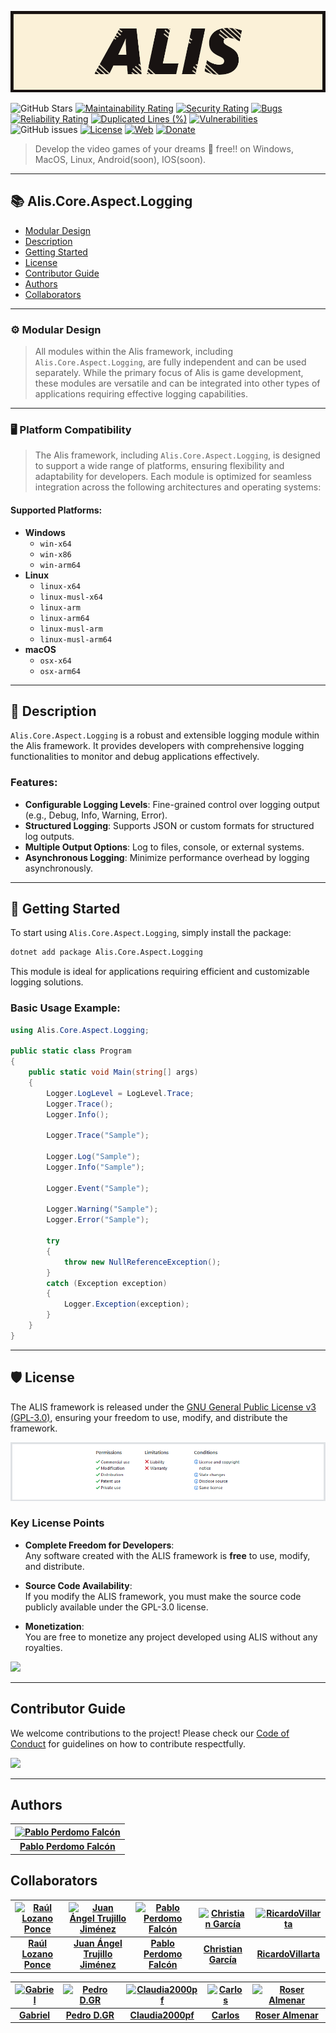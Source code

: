 ![Alis Banner](https://raw.githubusercontent.com/pabllopf/Alis/master/docs/banner/Alis_Banner_970x250.png)

![GitHub Stars](https://img.shields.io/github/stars/pabllopf/alis?style=social)
[![Maintainability Rating](https://sonarcloud.io/api/project_badges/measure?project=pabllopf_Alis&metric=sqale_rating)](https://sonarcloud.io/summary/new_code?id=pabllopf_Alis)
[![Security Rating](https://sonarcloud.io/api/project_badges/measure?project=pabllopf_Alis&metric=security_rating)](https://sonarcloud.io/summary/new_code?id=pabllopf_Alis)
[![Bugs](https://sonarcloud.io/api/project_badges/measure?project=pabllopf_Alis&metric=bugs)](https://sonarcloud.io/summary/new_code?id=pabllopf_Alis)
[![Reliability Rating](https://sonarcloud.io/api/project_badges/measure?project=pabllopf_Alis&metric=reliability_rating)](https://sonarcloud.io/summary/new_code?id=pabllopf_Alis)
[![Duplicated Lines (%)](https://sonarcloud.io/api/project_badges/measure?project=pabllopf_Alis&metric=duplicated_lines_density)](https://sonarcloud.io/summary/new_code?id=pabllopf_Alis)
[![Vulnerabilities](https://sonarcloud.io/api/project_badges/measure?project=pabllopf_Alis&metric=vulnerabilities)](https://sonarcloud.io/summary/new_code?id=pabllopf_Alis)
![GitHub issues](https://img.shields.io/github/issues/pabllopf/alis?label=Open%20Tickets&color=green)
[![License](https://img.shields.io/badge/license-GPL%20v3.0-blue)](https://github.com/pabllopf/Alis/blob/main/LICENSE)
[![Web](https://img.shields.io/website?down_color=red&down_message=failed&up_color=blue&up_message=active&url=https%3A%2F%2Fpabllopf.github.io%2FAlis.Web%2F)](https://pabllopf.github.io/Alis.Web/index.html)
[![Donate](https://img.shields.io/badge/Donate-PayPal-green.svg)](https://www.paypal.me/pabllopf)

> Develop the video games of your dreams 💯 free!! on Windows, MacOS, Linux, Android(soon), IOS(soon).

---

## 📚 Alis.Core.Aspect.Logging
- [Modular Design](#-modular-design)
- [Description](#-description)
- [Getting Started](#-getting-started)
- [License](#-license)
- [Contributor Guide](#-contributor-guide)
- [Authors](#-authors)
- [Collaborators](#-collaborators)

---

### ⚙️ Modular Design

> All modules within the Alis framework, including `Alis.Core.Aspect.Logging`, are fully independent and can be used separately. While the primary focus of Alis is game development, these modules are versatile and can be integrated into other types of applications requiring effective logging capabilities.

---

### 🖥️ Platform Compatibility

> The Alis framework, including `Alis.Core.Aspect.Logging`, is designed to support a wide range of platforms, ensuring flexibility and adaptability for developers. Each module is optimized for seamless integration across the following architectures and operating systems:

#### Supported Platforms:

- **Windows**
    - `win-x64`
    - `win-x86`
    - `win-arm64`
- **Linux**
    - `linux-x64`
    - `linux-musl-x64`
    - `linux-arm`
    - `linux-arm64`
    - `linux-musl-arm`
    - `linux-musl-arm64`
- **macOS**
    - `osx-x64`
    - `osx-arm64`
--- 

## 📖 Description

`Alis.Core.Aspect.Logging` is a robust and extensible logging module within the Alis framework. It provides developers with comprehensive logging functionalities to monitor and debug applications effectively.

### Features:
- **Configurable Logging Levels**: Fine-grained control over logging output (e.g., Debug, Info, Warning, Error).
- **Structured Logging**: Supports JSON or custom formats for structured log outputs.
- **Multiple Output Options**: Log to files, console, or external systems.
- **Asynchronous Logging**: Minimize performance overhead by logging asynchronously.

---

## 🚀 Getting Started

To start using `Alis.Core.Aspect.Logging`, simply install the package:

```bash
dotnet add package Alis.Core.Aspect.Logging
```

This module is ideal for applications requiring efficient and customizable logging solutions.

### Basic Usage Example:

```csharp
using Alis.Core.Aspect.Logging;

public static class Program
{
    public static void Main(string[] args)
    {
        Logger.LogLevel = LogLevel.Trace;
        Logger.Trace();
        Logger.Info();

        Logger.Trace("Sample");

        Logger.Log("Sample");
        Logger.Info("Sample");

        Logger.Event("Sample");

        Logger.Warning("Sample");
        Logger.Error("Sample");

        try
        {
            throw new NullReferenceException();
        }
        catch (Exception exception)
        {
            Logger.Exception(exception);
        }
    }
}
```

---

## 🛡️ License

The ALIS framework is released under the [GNU General Public License v3 (GPL-3.0)](https://github.com/pabllopf/Alis/blob/master/license.md), ensuring your freedom to use, modify, and distribute the framework.

[![License](https://raw.githubusercontent.com/pabllopf/Alis/master/docs/licence/License.png)](https://github.com/pabllopf/Alis/blob/master/license.md)

### Key License Points

- **Complete Freedom for Developers**:  
  Any software created with the ALIS framework is **free** to use, modify, and distribute.

- **Source Code Availability**:  
  If you modify the ALIS framework, you must make the source code publicly available under the GPL-3.0 license.

- **Monetization**:  
  You are free to monetize any project developed using ALIS without any royalties.

[![](https://img.shields.io/badge/Read%20More--blue)](https://github.com/pabllopf/Alis/blob/master/license.md)

---

## Contributor Guide

We welcome contributions to the project! Please check our [Code of Conduct](https://github.com/pabllopf/Alis/blob/main/code_of_conduct.md) for guidelines on how to contribute respectfully.

[![](https://img.shields.io/badge/Read%20More--blue)](https://github.com/pabllopf/Alis/blob/main/code_of_conduct.md)

---

## Authors

<!-- readme: pabllopf -start -->
| [![Pablo Perdomo Falcón](https://avatars.githubusercontent.com/u/48176121?v=4&s=75)](https://github.com/pabllopf) |
|:--------------------------------------------------------------------------------------------------:|
| **[Pablo Perdomo Falcón](https://github.com/pabllopf)**                                             |
<!-- readme: pabllopf -end -->

## Collaborators

<!-- readme: collaborators -start -->
| [![Raúl Lozano Ponce](https://avatars.githubusercontent.com/u/43152062?v=4)](https://github.com/RaulLozanoPonce)  | [![Juan Ángel Trujillo Jiménez](https://avatars.githubusercontent.com/u/45520663?v=4)](https://github.com/cannt)  | [![Pablo Perdomo Falcón](https://avatars.githubusercontent.com/u/48176121?v=4)](https://github.com/pabllopf)  | [![Christian García](https://avatars.githubusercontent.com/u/55676590?v=4)](https://github.com/Chgv99)  | [![RicardoVillarta](https://avatars.githubusercontent.com/u/62963416?v=4)](https://github.com/RicardoVillarta)  |
|:--------------------------------------------------------------------------------------------------:|:--------------------------------------------------------------------------------------------------:|:--------------------------------------------------------------------------------------------------:|:--------------------------------------------------------------------------------------------------:|:--------------------------------------------------------------------------------------------------:|
| **[Raúl Lozano Ponce](https://github.com/RaulLozanoPonce)**                                        | **[Juan Ángel Trujillo Jiménez](https://github.com/cannt)**                                         | **[Pablo Perdomo Falcón](https://github.com/pabllopf)**                                             | **[Christian García](https://github.com/Chgv99)**                                                  | **[RicardoVillarta](https://github.com/RicardoVillarta)**                                           |

| [![Gabriel](https://avatars.githubusercontent.com/u/75950686?v=4)](https://github.com/GabrielRT01)  | [![Pedro D.GR](https://avatars.githubusercontent.com/u/82670532?v=4)](https://github.com/SPEEDCROW98)  | [![Claudia2000pf](https://avatars.githubusercontent.com/u/82757764?v=4)](https://github.com/Claudia2000pf)  | [![Carlos](https://avatars.githubusercontent.com/u/82760316?v=4)](https://github.com/suarez0965)  | [![Roser Almenar](https://avatars.githubusercontent.com/u/118014440?v=4)](https://github.com/roseralmenar)  |
|:--------------------------------------------------------------------------------------------------:|:--------------------------------------------------------------------------------------------------:|:--------------------------------------------------------------------------------------------------:|:--------------------------------------------------------------------------------------------------:|:--------------------------------------------------------------------------------------------------:|
| **[Gabriel](https://github.com/GabrielRT01)**                                                      | **[Pedro D.GR](https://github.com/SPEEDCROW98)**                                                  | **[Claudia2000pf](https://github.com/Claudia2000pf)**                                              | **[Carlos](https://github.com/suarez0965)**                                                       | **[Roser Almenar](https://github.com/roseralmenar)**                                               |
<!-- readme: collaborators -end -->
